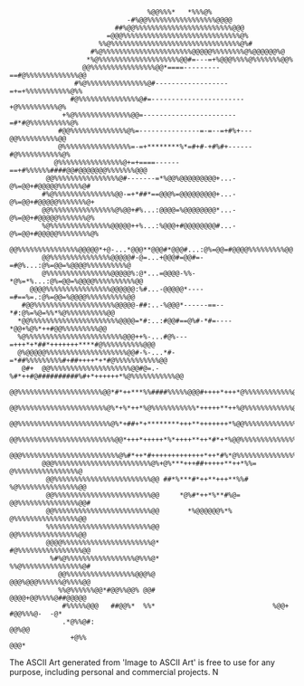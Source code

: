    
                                                                                            
                                                                                            
                                                                                            
                                      %@@%%%*   *%%%@%                                      
                                 -#%@@%%%%%%%%%%%%%%%%%@@@@                                 
                              ##%@@%%%%%%%%%%%%%%%%%%%%%%%%@@@                              
                            =@@@%%%%%%%%%%%%%%%%%%%%%%%%%%%%%@%                             
                          %%@%%%%%%%%%%%%%%%%%%%%%%%%%%%%%%%%@%#                            
                        #%@%%%%%%%%%%%%%%%%%%%%%%@@@@@%%%%%%%%@%@@@@@@%@                    
                       *%@%%%%%%%%%%%%%%%%%%%%@@#=---=+%@@@%%%%@%%%%%%%@@%                  
                      @@%%%%%%%%%%%%%%%%@@*====---------==#@%%%%%%%%%%%%%@@                 
                    #%@%%%%%%%%%%%%%%%@#------------------=+=+%%%%%%%%%%%@%%                
                   #@%%%%%%%%%%%%%%%@#=-----------------------+@%%%%%%%%%%@%                
                 +%@%%%%%%%%%%%%%%@@=-----------------------=#*#@%%%%%%%%%%@%               
                #@@%%%%%%%%%%%%%%@%=---------------=-=--=+#%+---@@%%%%%%%%%%@@              
                @%%%%%%%%%%%%%%%%%=-=+********%*=#+#-+#%#+------#@%%%%%%%%%%%@%             
               @%%%%%%%%%%%%%%%%@+=+====------==+#%%%%%%####@@#@@@@@@@%%%%%%%@@@            
             @@%%%%%%%%%%%%%%%%@#-------=*%@@%@@@@@@@@@+...-@%=@@+#@@@@@%%%%%%@#            
            #%@%%%%%%%%%%%%%%%@@-=+*##*==@@@%=@@@@@@@@@+...-@%=@@+#@@@@@%%%%%%%@+           
            @@%%%%%%%%%%%%%%%%@%@@+#%...:@@@@=%@@@@@@@@*...-@%=@@+#@@@@@%%%%%%%@%           
            %@%%%%%%%%%%%%%%%@@@@@++%...:%@@@+#@@@@@@@@#...-@%=@@+#@@@@@%%%%%%%%@%          
            @@%%%%%%%%%%%%%%%@@@@@*+@-...*@@@**@@@#*@@@#...:@%=@@=#@@@@%%%%%%%%%@@          
            @@%%%%%%%%%%%%%%%@@@@@#-@=...+@@@#=@@#=-=#@%...:@%=@@=%@@@@%%%%%%%%%%@          
            @%%%%%%%%%%%%%%%%@@@@@%:@*...=@@@@-%%-*@%=*%...:@%=@@=%@@@@%%%%%%%%%%@@         
         @@@@%%%%%%%%%%%%%%%%@@@@@@:%#...-@@@@@*----=#==%=.:@%=@@=%@@@@%%%%%%%%%%@@         
       #@@%%%%%%%%%%%%%%%%%%%%@@@@@-##:..-%@@@*------==--*#:@%=%@=%%*%@%%%%%%%%%%@@         
      *@@%%%%%%%%%%%%%%%%%%%%%%@@@@=*#:..:#@@#==@%#-*#=----*@@+%@%*++#@@%%%%%%%%%@@         
      %@%%%%%%%%%%%%%%%%%%%%%%%%@@@++%-...#@%---=+++*+*##*+++++++****#@%%%%%%%%%%@@@        
      @%@@@@@%%%%%%%%%%%%%%%%%%%%@@#-%-...*#-=*##%%%%%%%%%#+##++++*+*#@%%%%%%%%%%%@@        
       @#+  @@%%%%%%%%%%%%%%%%%%%%@@#@=.-%#*++#@##########%#+*++++++*%@%%%%%%%%%%%@@        
            @@%%%%%%%%%%%%%%%%%%%%%@@*#*++***%%####%%%%%@@@#++++*+++*@%%%%%%%%%%%%@@        
            @@%%%%%%%%%%%%%%%%%%%%%%@%*+%*++*%@%%%%%%%%%%%*+++++**++%@%%%%%%%%%%%%@@        
            @@%%%%%%%%%%%%%%%%%%%%%%%@%*+##+*+********+++**+++++++*%@@%%%%%%%%%%%%%@        
            @@%%%%%%%%%%%%%%%%%%%%%%%%@@*+++*+++++*%*++++**++*#*+*%@@%%%%%%%%%%%%%%@%       
            @@@%%%%%%%%%%%%%%%%%%%%%%%%@%#*++*#+++++++++++++*++*#%*@%%%%%%%%%%%%%%%@@       
            @@@%%%%%%%%%%%%%%%%%%%%%%%%@%+@%***+++##+++++**++*%%=  @%%%%%%%%%%%%%%%%@       
             @@%%%%%%%%%%%%%%%%%%%%%%%%@@ ##*%***#*++**+++**%%#    %@%%%%%%%%%%%%%%%@@      
             @@%%%%%%%%%%%%%%%%%%%%%%%%@@     *@%#*++*%**#%@=      @@%%%%%%%%%%%%%%%@@#     
             @@%%%%%%%%%%%%%%%%%%%%%%%%@@       *%@@@@@@%*%         @%%%%%%%%%%%%%%%%@@     
             %%%%%%%%%%%%%%%%%%%%%%%%%%@@                           @@%%%%%%%%%%%%%%%@@     
             @@@@%%%%%%%%%%%%%%%%%%%%%%@*                           #@%%%%%%%%%%%%%%%%@@    
              %#%@%%%%%%%%%%%%%%%%%@%%%@*                           %%@%%%%%%%%%%%%%%%@#    
                @@%%%%%%%%%%%%%%%%%@@@%@                            @@@%@@@%%%%%%@%%%%@@    
                %%@%%%%%%@@*#@@%%@@% @@#                             @@@@+@@%%%%@##@@@@@    
                 #%%%%%@@@   ##@@%*  %%*                             %@@+ #@@%%%@-  -@*     
                 .*@%%@#:                                                   @@%@@           
                   +@%%                                                      @@@*           
                                                                                            
                                                                                            
                                                                                            
The ASCII Art generated from 'Image to ASCII Art' is free to use for any purpose, including personal and commercial projects. N
